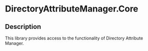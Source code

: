 # DirectoryAttributeManager.Core

## Description

This library provides access to the functionality of Directory Attribute Manager.
